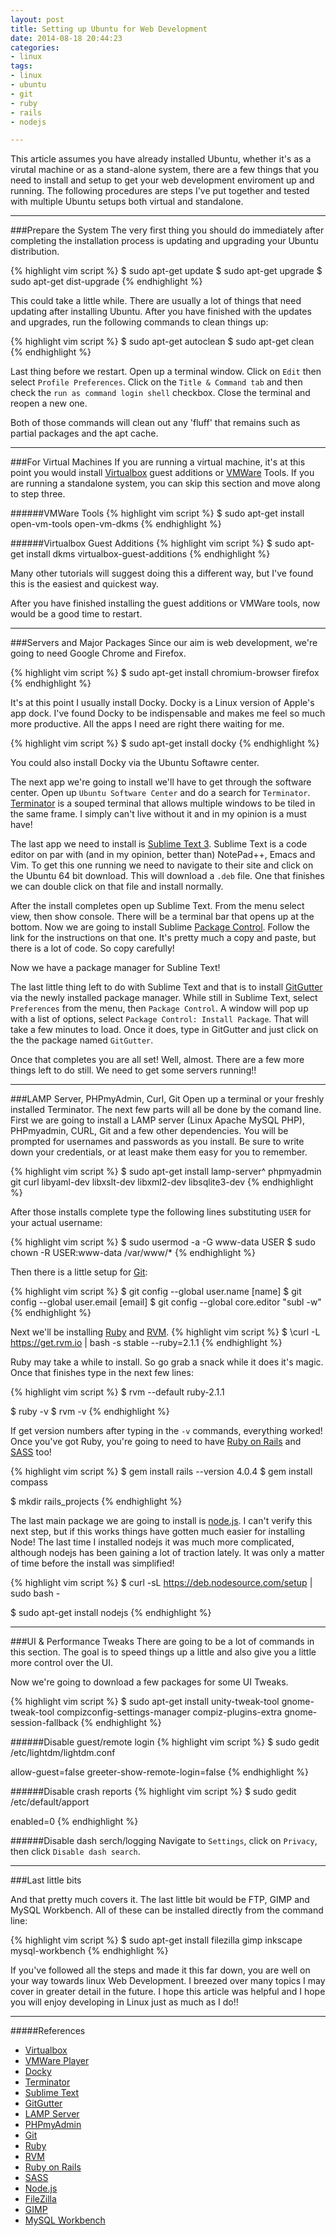 ```yaml
---
layout: post
title: Setting up Ubuntu for Web Development 
date: 2014-08-18 20:44:23
categories:
- linux 
tags:
- linux
- ubuntu
- git
- ruby
- rails
- nodejs

---
```


This article assumes you have already installed Ubuntu, whether it's as a virutal machine or as a stand-alone system, there are a few things that you need to install and setup to get your web development enviroment up and running.  The following procedures are steps I've put together and tested with multiple Ubuntu setups both virtual and standalone.

---

###Prepare the System
The very first thing you should do immediately after completing the installation process is updating and upgrading your Ubuntu distribution.

{% highlight vim script %}
$ sudo apt-get update
$ sudo apt-get upgrade
$ sudo apt-get dist-upgrade
{% endhighlight %}

This could take a little while.  There are usually a lot of things that need updating after installing Ubuntu.  After you have finished with the updates and upgrades, run the following commands to clean things up:

{% highlight vim script %}
$ sudo apt-get autoclean
$ sudo apt-get clean
{% endhighlight %}

Last thing before we restart.  Open up a terminal window.  Click on `Edit` then select `Profile Preferences`.  Click on the `Title & Command tab` and then check the `run as command login shell` checkbox.  Close the terminal and reopen a new one.

Both of those commands will clean out any 'fluff' that remains such as partial packages and the apt cache.

---

###For Virtual Machines
If you are running a virtual machine, it's at this point you would install [Virtualbox][virtualbox] guest additions or [VMWare][vmware] Tools.  If you are running a standalone system, you can skip this section and move along to step three.

######VMWare Tools
{% highlight vim script %}
$ sudo apt-get install open-vm-tools open-vm-dkms 
{% endhighlight %}

######Virtualbox Guest Additions
{% highlight vim script %}
$ sudo apt-get install dkms virtualbox-guest-additions
{% endhighlight %}

Many other tutorials will suggest doing this a different way, but I've found this is the easiest and quickest way.

After you have finished installing the guest additions or VMWare tools, now would be a good time to restart.

---

###Servers and Major Packages
Since our aim is web development, we're going to need Google Chrome and Firefox.

{% highlight vim script %}
$ sudo apt-get install chromium-browser firefox
{% endhighlight %}

It's at this point I usually install Docky.  Docky is a Linux version of Apple's app dock.  I've found Docky to be indispensable and makes me feel so much more productive.  All the apps I need are right there waiting for me.

{% highlight vim script %}
$ sudo apt-get install docky
{% endhighlight %}

You could also install Docky via the Ubuntu Softawre center.

The next app we're going to install we'll have to get through the software center.  Open up `Ubuntu Software Center` and do a search for `Terminator`.  [Terminator][terminator] is a souped terminal that allows multiple windows to be tiled in the same frame.  I simply can't live without it and in my opinion is a must have!

The last app we need to install is [Sublime Text 3][sublimetext].  Sublime Text is a code editor on par with (and in my opinion, better than) NotePad++, Emacs and Vim.  To get this one running we need to navigate to their site and click on the Ubuntu 64 bit download.  This will download a `.deb` file.  One that finishes we can double click on that file and install normally.

After the install completes open up Sublime Text.  From the menu select view, then show console.  There will be a terminal bar that opens up at the bottom.  Now we are going to install Sublime <a href="https://sublime.wbond.net/installation" target="_blank">Package Control</a>.  Follow the link for the instructions on that one.  It's pretty much a copy and paste, but there is a lot of code.  So copy carefully!

Now we have a package manager for Subline Text!

The last little thing left to do with Sublime Text and that is to install [GitGutter][gitgutter] via the newly installed package manager.  While still in Sublime Text, select `Preferences` from the menu, then `Package Control`.  A window will pop up with a list of options, select `Package Control: Install Package`.  That will take a few minutes to load.  Once it does, type in GitGutter and just click on the the package named `GitGutter`.

Once that completes you are all set!  Well, almost.  There are a few more things left to do still.  We need to get some servers running!!

---

###LAMP Server, PHPmyAdmin, Curl, Git
Open up a terminal or your freshly installed Terminator.  The next few parts will all be done by the comand line.  First we are going to install a LAMP server (Linux Apache MySQL PHP), PHPmyadmin, CURL, Git and a few other dependencies.  You will be prompted for usernames and passwords as you install.  Be sure to write down your credentials, or at least make them easy for you to remember.


{% highlight vim script %}
$ sudo apt-get install lamp-server^ phpmyadmin git curl libyaml-dev libxslt-dev libxml2-dev libsqlite3-dev
{% endhighlight %}

After those installs complete type the following lines substituting `USER` for your actual username:

{% highlight vim script %}
$ sudo usermod -a -G www-data USER
$ sudo chown -R USER:www-data /var/www/*
{% endhighlight %}

Then there is a little setup for [Git][git]:

{% highlight vim script %}
$ git config --global user.name [name]
$ git config --global user.email [email]
$ git config --global core.editor "subl -w"
{% endhighlight %}

Next we'll be installing [Ruby][ruby] and [RVM][rvm].
{% highlight vim script %}
$ \curl -L https://get.rvm.io | bash -s stable --ruby=2.1.1
{% endhighlight %}

Ruby may take a while to install.  So go grab a snack while it does it's magic.  Once that finishes type in the next few lines:

{% highlight vim script %}
$ rvm --default ruby-2.1.1

$ ruby -v
$ rvm -v
{% endhighlight %}

If get version numbers after typing in the `-v` commands, everything worked!  Once you've got Ruby, you're going to need to have [Ruby on Rails][rails] and [SASS][sass] too!

{% highlight vim script %}
$ gem install rails --version 4.0.4
$ gem install compass

$ mkdir rails_projects
{% endhighlight %}

The last main package we are going to install is [node.js][node].  I can't verify this next step, but if this works things have gotten much easier for installing Node!  The last time I installed nodejs it was much more complicated, although nodejs has been gaining a lot of traction lately.  It was only a matter of time before the install was simplified!

{% highlight vim script %}
$ curl -sL https://deb.nodesource.com/setup | sudo bash -

$ sudo apt-get install nodejs
{% endhighlight %}

---

###UI & Performance Tweaks
There are going to be a lot of commands in this section.  The goal is to speed things up a little and also give you a little more control over the UI.

Now we're going to download a few packages for some UI Tweaks.

{% highlight vim script %}
$ sudo apt-get install unity-tweak-tool gnome-tweak-tool compizconfig-settings-manager compiz-plugins-extra gnome-session-fallback
{% endhighlight %}

######Disable guest/remote login
{% highlight vim script %}
$ sudo gedit /etc/lightdm/lightdm.conf

allow-guest=false
greeter-show-remote-login=false
{% endhighlight %}

######Disable crash reports
{% highlight vim script %}
$ sudo gedit /etc/default/apport

enabled=0
{% endhighlight %}

######Disable dash serch/logging
Navigate to `Settings`, click on `Privacy`, then click `Disable dash search`.

---

###Last little bits

And that pretty much covers it.  The last little bit would be FTP, GIMP and MySQL Workbench.  All of these can be installed directly from the command line:

{% highlight vim script %}
$ sudo apt-get install filezilla gimp inkscape mysql-workbench
{% endhighlight %}

If you've followed all the steps and made it this far down, you are well on your way towards linux Web Development.  I breezed over many topics I may cover in greater detail in the future.  I hope this article was helpful and I hope you will enjoy developing in Linux just as much as I do!!

---

#####References
- [Virtualbox][virtualbox]
- [VMWare Player][vmware]
- [Docky][docky]
- [Terminator][terminator]
- [Sublime Text][sublimetext]
- [GitGutter][gitgutter]
- [LAMP Server][lamp]
- [PHPmyAdmin][phpmyadmin]
- [Git][git]
- [Ruby][ruby]
- [RVM][rvm]
- [Ruby on Rails][rails]
- [SASS][sass]
- [Node.js][node]
- [FileZilla][ftp]
- [GIMP][gimp]
- [MySQL Workbench][mysql]


[virtualbox]: https://www.virtualbox.org/
[vmware]: http://www.vmware.com/products/player
[docky]: http://wiki.go-docky.com/index.php?title=Welcome_to_the_Docky_wiki
[terminator]: http://gnometerminator.blogspot.com/p/introduction.html
[sublimetext]: http://www.sublimetext.com/3
[gitgutter]: https://github.com/jisaacks/GitGutter
[lamp]: http://en.wikipedia.org/wiki/LAMP_(software_bundle)
[phpmyadmin]: http://www.phpmyadmin.net/home_page/index.php
[git]: http://git-scm.com/
[ruby]: https://www.ruby-lang.org/en/
[rvm]: http://rvm.io/
[rails]: http://rubyonrails.org/
[sass]: http://sass-lang.com/
[node]: https://github.com/joyent/node/wiki/Installing-Node.js-via-package-manager
[ftp]: https://filezilla-project.org/
[gimp]: http://www.gimp.org/
[mysql]: http://dev.mysql.com/downloads/workbench/